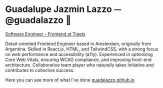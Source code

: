 <h1>Guadalupe Jazmin Lazzo ⏤ @guadalazzo 🦄</h1>
<p>
  
  [Software Engineer - Frontend at Tiqets](https://www.tiqets.com/es/) 
  
Detail-oriented Frontend Engineer based in Amsterdam, originally from Argentina. 
Skilled in React.js, HTML, and TailwindCSS, with a strong focus on web performance and
accessibility (a11y). Experienced in optimizing Core Web Vitals, ensuring WCAG compliance, and improving front-end architecture. Collaborative team player who naturally
takes initiative and contributes to collective success.
  
  Here you can see more of what I've done [guadalazzo.github.io](https://guadalazzo.github.io/)
  
  </p>
